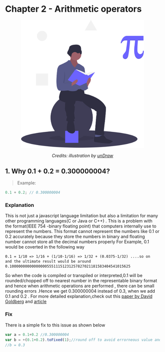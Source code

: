 # Chapter 2 - Arithmetic operators

<div align="center">
  <img src="assets/undraw_mathematics_4otb.svg" alt="Arithmetic operators" width="400"/>
  <br>
  <p>
    <em>Credits: illustration by <a href="https://undraw.co/">unDraw</a></em>
  </p>
</div>

## 1. Why 0.1 + 0.2 = 0.300000004?

> Example:
```js
0.1 + 0.2; // 0.300000004
```

### Explanation
This is not just a javascript language limitation but also a  limitation for many other programming languages(C or Java or C++) . This is a problem with the format(IEEE 754 -binary floating point) that computers internally use to represent the numbers. This format cannot represent the numbers like 0.1 or 0.2 accurately because they store the numbers in binary and floating number cannot store all the decimal numbers properly
For Example, 0.1 would be coverted in the following way
```
0.1 = 1/10 => 1/16 + (1/10-1/16) => 1/32 + (0.0375-1/32) ....so on 
and the ultimate result would be around 0.1000000000000000055511151231257827021181583404541015625
```
So when the code is compiled or transpiled or interpreted,0.1 will be rounded/chopped off to nearest number in the representable binary format and hence when arithmetic operations are performed , there can be small rounding errors .Hence we   get 0.300000004 instead of 0.3, when we add 0.1 and 0.2 . For more detailed explanation,check out this [paper by David Goldberg](https://docs.oracle.com/cd/E19957-01/806-3568/ncg_goldberg.html)
and [article](https://blog.angularindepth.com/javascripts-number-type-8d59199db1b6)

### Fix 
There is a simple fix to this issue as shown below
```javascript
var a = 0.1+0.2 //0.300000004
var b = +(0.1+0.2).toFixed(1);//round off to avoid errorneous value and convert it back to number by using +
//b = 0.3
```


